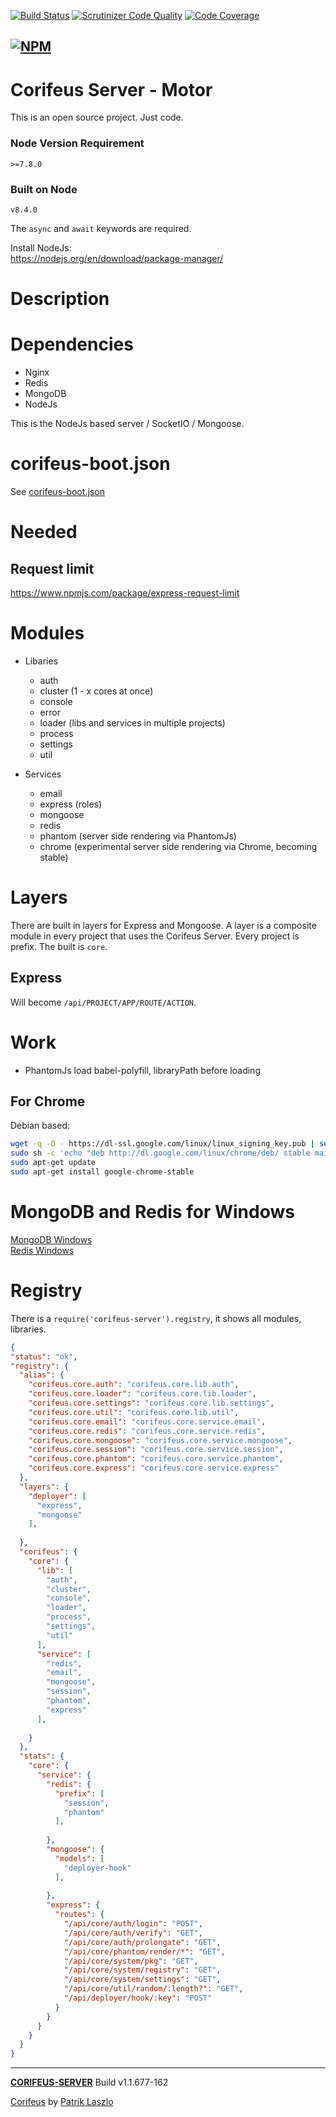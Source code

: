 [//]: #@corifeus-header

 [![Build Status](https://travis-ci.org/patrikx3/corifeus-server.svg?branch=master)](https://travis-ci.org/patrikx3/corifeus-server)  [![Scrutinizer Code Quality](https://scrutinizer-ci.com/g/patrikx3/corifeus-server/badges/quality-score.png?b=master)](https://scrutinizer-ci.com/g/patrikx3/corifeus-server/?branch=master)  [![Code Coverage](https://scrutinizer-ci.com/g/patrikx3/corifeus-server/badges/coverage.png?b=master)](https://scrutinizer-ci.com/g/patrikx3/corifeus-server/?branch=master)  
 
  
[![NPM](https://nodei.co/npm/corifeus-server.png?downloads=true&downloadRank=true&stars=true)](https://www.npmjs.com/package/corifeus-server/)
---
# Corifeus Server - Motor

This is an open source project. Just code.

### Node Version Requirement 
``` 
>=7.8.0 
```  
   
### Built on Node 
``` 
v8.4.0
```   
   
The ```async``` and ```await``` keywords are required.

Install NodeJs:    
https://nodejs.org/en/download/package-manager/    

# Description  

                        
[//]: #@corifeus-header:end

# Dependencies
* Nginx
* Redis
* MongoDB
* NodeJs 

  
This is the NodeJs based server / SocketIO / Mongoose.

# corifeus-boot.json
See [corifeus-boot.json](artifacts/skeleton/corifeus-boot.json)

# Needed

## Request limit
https://www.npmjs.com/package/express-request-limit

# Modules

* Libaries
  * auth
  * cluster (1 - x cores at once)
  * console
  * error
  * loader (libs and services in multiple projects)
  * process
  * settings
  * util
  
* Services
  * email
  * express (roles)
  * mongoose
  * redis
  * phantom (server side rendering via PhantomJs)
  * chrome (experimental server side rendering via Chrome, becoming stable)

# Layers
There are built in layers for Express and Mongoose. A layer is a composite module in every project that uses the Corifeus Server. Every project is prefix. The built is ```core```.

## Express
Will become ```/api/PROJECT/APP/ROUTE/ACTION```.

# Work
* PhantomJs load babel-polyfill, libraryPath before loading

## For Chrome
Debian based:
```bash
wget -q -O - https://dl-ssl.google.com/linux/linux_signing_key.pub | sudo apt-key add - 
sudo sh -c 'echo "deb http://dl.google.com/linux/chrome/deb/ stable main" >> /etc/apt/sources.list.d/google.list' 
sudo apt-get update 
sudo apt-get install google-chrome-stable 
```


# MongoDB and Redis for Windows

[MongoDB Windows](artifacts/readme/mongodb.md)  
[Redis Windows](artifacts/readme/redis.md)

# Registry
There is a ```require('corifeus-server').registry```, it shows all modules, libraries.

```json
{
"status": "ok",
"registry": {
  "alias": {
    "corifeus.core.auth": "corifeus.core.lib.auth",
    "corifeus.core.loader": "corifeus.core.lib.loader",
    "corifeus.core.settings": "corifeus.core.lib.settings",
    "corifeus.core.util": "corifeus.core.lib.util",
    "corifeus.core.email": "corifeus.core.service.email",
    "corifeus.core.redis": "corifeus.core.service.redis",
    "corifeus.core.mongoose": "corifeus.core.service.mongoose",
    "corifeus.core.session": "corifeus.core.service.session",
    "corifeus.core.phantom": "corifeus.core.service.phantom",
    "corifeus.core.express": "corifeus.core.service.express"
  },
  "layers": {
    "deployer": [
      "express",
      "mongoose"
    ],
    
  },
  "corifeus": {
    "core": {
      "lib": [
        "auth",
        "cluster",
        "console",
        "loader",
        "process",
        "settings",
        "util"
      ],
      "service": [
        "redis",
        "email",
        "mongoose",
        "session",
        "phantom",
        "express"
      ],
      
    }
  },
  "stats": {
    "core": {
      "service": {
        "redis": {
          "prefix": [
            "session",
            "phantom"
          ],
          
        },
        "mongoose": {
          "models": [
            "deployer-hook"
          ],
          
        },
        "express": {
          "routes": {
            "/api/core/auth/login": "POST",
            "/api/core/auth/verify": "GET",
            "/api/core/auth/prolongate": "GET",
            "/api/core/phantom/render/*": "GET",
            "/api/core/system/pkg": "GET",
            "/api/core/system/registry": "GET",
            "/api/core/system/settings": "GET",
            "/api/core/util/random/:length?": "GET",
            "/api/deployer/hook/:key": "POST"
          }
        }
      }
    }
  }
}
```

[//]: #@corifeus-footer

---

[**CORIFEUS-SERVER**](https://pages.corifeus.com/corifeus-server) Build v1.1.677-162

[Corifeus](http://www.corifeus.com) by [Patrik Laszlo](http://patrikx3.com)

[//]: #@corifeus-footer:end